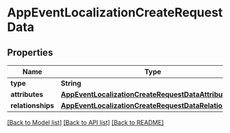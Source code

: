 # AppEventLocalizationCreateRequestData

## Properties
Name | Type | Description | Notes
------------ | ------------- | ------------- | -------------
**type** | **String** |  | 
**attributes** | [**AppEventLocalizationCreateRequestDataAttributes**](AppEventLocalizationCreateRequestDataAttributes.md) |  | 
**relationships** | [**AppEventLocalizationCreateRequestDataRelationships**](AppEventLocalizationCreateRequestDataRelationships.md) |  | 

[[Back to Model list]](../README.md#documentation-for-models) [[Back to API list]](../README.md#documentation-for-api-endpoints) [[Back to README]](../README.md)


